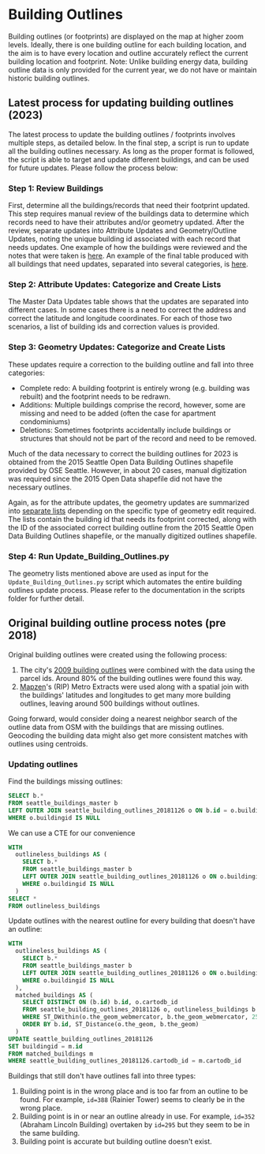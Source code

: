 # Building Outlines

Building outlines (or footprints) are displayed on the map at higher zoom levels. Ideally, there is one building outline for each building location, and the aim is to have every location and outline accurately reflect the current building location and footprint. Note: Unlike building energy data, building outline data is only provided for the current year, we do not have or maintain historic building outlines. 

## Latest process for updating building outlines (2023)

The latest process to update the building outlines / footprints involves multiple steps, as detailed below.  In the final step, a script is run to update all the building outlines necessary.  As long as the proper format is followed, the script is able to target and update different buildings, and can be used for future updates.  Please follow the process below:   

### Step 1: Review Buildings
First, determine all the buildings/records that need their footprint updated.  This step requires manual review of the buildings data to determine which records need to have their attributes and/or geometry updated.  After the review, separate updates into Attribute Updates and Geometry/Outline Updates, noting the unique building id associated with each record that needs updates.  One example of how the buildings were reviewed and the notes that were taken is [here](https://docs.google.com/spreadsheets/d/1Uu3OiZqaJau9jNAGF7zjal-XunqhKVkR/edit#gid=500738303).  An example of the final table produced with all buildings that need updates, separated into several categories, is [here](https://docs.google.com/spreadsheets/d/1S3ftokz4nCtDrrEmpBPLNyr5fnd0YlbnjasbCqZTiHI/edit#gid=0).

### Step 2: Attribute Updates: Categorize and Create Lists
The Master Data Updates table shows that the updates are separated into different cases. In some cases there is a need to correct the address and correct the latitude and longitude coordinates. For each of those two scenarios, a list of building ids and correction values is provided. 

### Step 3: Geometry Updates: Categorize and Create Lists
These updates require a correction to the building outline and fall into three categories:
- Complete redo: A building footprint is entirely wrong (e.g. building was rebuilt) and the footprint needs to be redrawn.
- Additions: Multiple buildings comprise the record, however, some are missing and need to be added (often the case for apartment condominiums)
- Deletions: Sometimes footprints accidentally include buildings or structures that should not be part of the record and need to be removed.

Much of the data necessary to correct the building outlines for 2023 is obtained from the 2015 Seattle Open Data Building Outlines shapefile provided by OSE Seattle. However, in about 20 cases, manual digitization was required since the 2015 Open Data shapefile did not have the necessary outlines.  

Again, as for the attribute updates, the geometry updates are summarized into [separate lists](https://docs.google.com/spreadsheets/d/1S3ftokz4nCtDrrEmpBPLNyr5fnd0YlbnjasbCqZTiHI/edit#gid=0) depending on the specific type of geometry edit required.  The lists contain the building id that needs its footprint corrected, along with the ID of the associated correct building outline from the 2015 Seattle Open Data Building Outlines shapefile, or the manually digitized outlines shapefile.  

### Step 4: Run Update_Building_Outlines.py
The geometry lists mentioned above are used as input for the `Update_Building_Outlines.py` script which automates the entire building outlines update process.  Please refer to the documentation in the scripts folder for further detail.


## Original building outline process notes (pre 2018)

Original building outlines were created using the following process:

 1. The city's [2009 building outlines](https://data.seattle.gov/dataset/2009-Building-Outlines/y7u8-vad7) were combined with the data using the parcel ids. Around 80% of the building outlines were found this way.
 1. [Mapzen](https://mapzen.com/)'s (RIP) Metro Extracts were used along with a spatial join with the buildings' latitudes and longitudes to get many more building outlines, leaving around 500 buildings without outlines.

Going forward, would consider doing a nearest neighbor search of the outline data from OSM with the buildings that are missing outlines. Geocoding the building data might also get more consistent matches with outlines using centroids.

### Updating outlines

Find the buildings missing outlines:

```sql
SELECT b.*
FROM seattle_buildings_master b
LEFT OUTER JOIN seattle_building_outlines_20181126 o ON b.id = o.buildingid
WHERE o.buildingid IS NULL
```

We can use a CTE for our convenience

```sql
WITH
  outlineless_buildings AS (
  	SELECT b.*
    FROM seattle_buildings_master b
    LEFT OUTER JOIN seattle_building_outlines_20181126 o ON o.buildingid = b.id
    WHERE o.buildingid IS NULL
  )
SELECT *
FROM outlineless_buildings
```

Update outlines with the nearest outline for every building that doesn't have an outline:

```sql
WITH
  outlineless_buildings AS (
  	SELECT b.*
    FROM seattle_buildings_master b
    LEFT OUTER JOIN seattle_building_outlines_20181126 o ON o.buildingid = b.id
    WHERE o.buildingid IS NULL
  ),
  matched_buildings AS (
    SELECT DISTINCT ON (b.id) b.id, o.cartodb_id
    FROM seattle_building_outlines_20181126 o, outlineless_buildings b
    WHERE ST_DWithin(o.the_geom_webmercator, b.the_geom_webmercator, 25) AND o.buildingid IS NULL
    ORDER BY b.id, ST_Distance(o.the_geom, b.the_geom)
  )
UPDATE seattle_building_outlines_20181126
SET buildingid = m.id
FROM matched_buildings m
WHERE seattle_building_outlines_20181126.cartodb_id = m.cartodb_id
```

Buildings that still don't have outlines fall into three types:

 1. Building point is in the wrong place and is too far from an outline to be found. For example, `id=388` (Rainier Tower) seems to clearly be in the wrong place.
 2. Building point is in or near an outline already in use. For example, `id=352` (Abraham Lincoln Building) overtaken by `id=295` but they seem to be in the same building.
 3. Building point is accurate but building outline doesn't exist.

